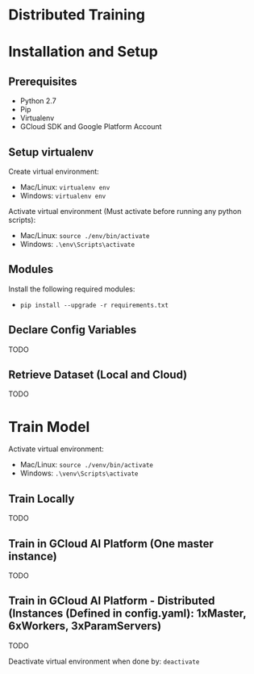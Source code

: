 # Distributed Training

# Installation and Setup

## Prerequisites
- Python 2.7
- Pip
- Virtualenv
- GCloud SDK and Google Platform Account

## Setup virtualenv
Create virtual environment:
- Mac/Linux: `virtualenv env`
- Windows: `virtualenv env`

Activate virtual environment (Must activate before running any python scripts):
- Mac/Linux: `source ./env/bin/activate`
- Windows: `.\env\Scripts\activate`

## Modules
Install the following required modules:
- `pip install --upgrade -r requirements.txt`

## Declare Config Variables
TODO

## Retrieve Dataset (Local and Cloud)
TODO

# Train Model
Activate virtual environment:
- Mac/Linux: `source ./venv/bin/activate`
- Windows: `.\venv\Scripts\activate`

## Train Locally
TODO

## Train in GCloud AI Platform (One master instance)
TODO

## Train in GCloud AI Platform - Distributed (Instances (Defined in config.yaml): 1xMaster, 6xWorkers, 3xParamServers)
TODO

Deactivate virtual environment when done by: `deactivate`